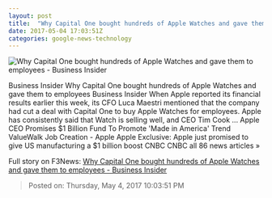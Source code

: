 ```yaml
---
layout: post
title:  "Why Capital One bought hundreds of Apple Watches and gave them to employees - Business Insider"
date: 2017-05-04 17:03:51Z
categories: google-news-technology
---
```


![Why Capital One bought hundreds of Apple Watches and gave them to employees - Business Insider](http://static5.businessinsider.com/image/590b59d02ceae9c40c8b46e3-1190-625/why-capital-one-bought-hundreds-of-apple-watches-and-gave-them-to-employees.jpg)

Business Insider Why Capital One bought hundreds of Apple Watches and gave them to employees Business Insider When Apple reported its financial results earlier this week, its CFO Luca Maestri mentioned that the company had cut a deal with Capital One to buy Apple Watches for employees. Apple has consistently said that Watch is selling well, and CEO Tim Cook ... Apple CEO Promises $1 Billion Fund To Promote 'Made in America' Trend ValueWalk Job Creation - Apple Apple Exclusive: Apple just promised to give US manufacturing a $1 billion boost CNBC CNBC all 86 news articles »


Full story on F3News: [Why Capital One bought hundreds of Apple Watches and gave them to employees - Business Insider](http://www.f3nws.com/n/TrqAqE)

> Posted on: Thursday, May 4, 2017 10:03:51 PM
